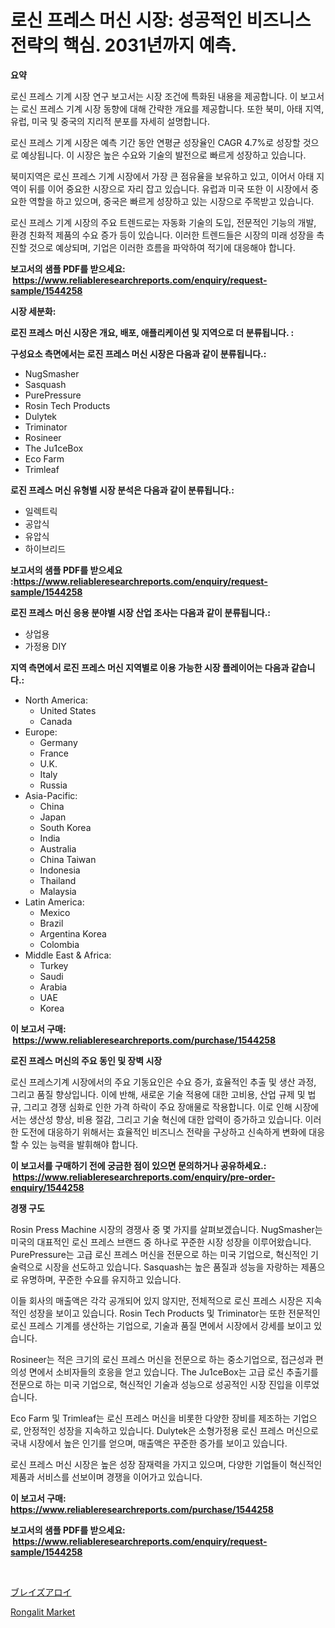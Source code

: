 <p><h1>로신 프레스 머신 시장: 성공적인 비즈니스 전략의 핵심. 2031년까지 예측.</h1></p><p><strong>요약</strong></p>
<p><p>로신 프레스 기계 시장 연구 보고서는 시장 조건에 특화된 내용을 제공합니다. 이 보고서는 로신 프레스 기계 시장 동향에 대해 간략한 개요를 제공합니다. 또한 북미, 아태 지역, 유럽, 미국 및 중국의 지리적 분포를 자세히 설명합니다.</p><p>로신 프레스 기계 시장은 예측 기간 동안 연평균 성장율인 CAGR 4.7%로 성장할 것으로 예상됩니다. 이 시장은 높은 수요와 기술의 발전으로 빠르게 성장하고 있습니다.</p><p>북미지역은 로신 프레스 기계 시장에서 가장 큰 점유율을 보유하고 있고, 이어서 아태 지역이 뒤를 이어 중요한 시장으로 자리 잡고 있습니다. 유럽과 미국 또한 이 시장에서 중요한 역할을 하고 있으며, 중국은 빠르게 성장하고 있는 시장으로 주목받고 있습니다.</p><p>로신 프레스 기계 시장의 주요 트렌드로는 자동화 기술의 도입, 전문적인 기능의 개발, 환경 친화적 제품의 수요 증가 등이 있습니다. 이러한 트렌드들은 시장의 미래 성장을 촉진할 것으로 예상되며, 기업은 이러한 흐름을 파악하여 적기에 대응해야 합니다.</p></p>
<p><strong>보고서의 샘플 PDF를 받으세요: &nbsp;<a href="https://www.reliableresearchreports.com/enquiry/request-sample/1544258">https://www.reliableresearchreports.com/enquiry/request-sample/1544258</a></strong></p>
<p><strong>시장 세분화:</strong></p>
<p><strong> 로진 프레스 머신 시장은 개요, 배포, 애플리케이션 및 지역으로 더 분류됩니다. :</strong></p>
<p><strong>구성요소 측면에서는 로진 프레스 머신 시장은 다음과 같이 분류됩니다.:</strong></p>
<p><ul><li>NugSmasher</li><li>Sasquash</li><li>PurePressure</li><li>Rosin Tech Products</li><li>Dulytek</li><li>Triminator</li><li>Rosineer</li><li>The Ju1ceBox</li><li>Eco Farm</li><li>Trimleaf</li></ul></p>
<p><strong> 로진 프레스 머신 유형별 시장 분석은 다음과 같이 분류됩니다.:</strong></p>
<p><ul><li>일렉트릭</li><li>공압식</li><li>유압식</li><li>하이브리드</li></ul></p>
<p><strong>보고서의 샘플 PDF를 받으세요 :<a href="https://www.reliableresearchreports.com/enquiry/request-sample/1544258">https://www.reliableresearchreports.com/enquiry/request-sample/1544258</a></strong></p>
<p><strong> 로진 프레스 머신 응용 분야별 시장 산업 조사는 다음과 같이 분류됩니다.:</strong></p>
<p><ul><li>상업용</li><li>가정용 DIY</li></ul></p>
<p><strong>지역 측면에서 로진 프레스 머신 지역별로 이용 가능한 시장 플레이어는 다음과 같습니다.:</strong></p>
<p><ul>
    <li>
        North America:
        <ul>
            <li>United States</li>
            <li>Canada</li>
        </ul>
    </li>
    <li>
        Europe:
        <ul>
            <li>Germany</li>
            <li>France</li>
            <li>U.K.</li>
            <li>Italy</li>
            <li>Russia</li>
        </ul>
    </li>
    <li>
        Asia-Pacific:
        <ul>
            <li>China</li>
            <li>Japan</li>
            <li>South Korea</li>
            <li>India</li>
            <li>Australia</li>
            <li>China Taiwan</li>
            <li>Indonesia</li>
            <li>Thailand</li>
            <li>Malaysia</li>
        </ul>
    </li>
    <li>
        Latin America:
        <ul>
            <li>Mexico</li>
            <li>Brazil</li>
            <li>Argentina Korea</li>
            <li>Colombia</li>
        </ul>
    </li>
    <li>
        Middle East & Africa:
        <ul>
            <li>Turkey</li>
            <li>Saudi</li>
            <li>Arabia</li>
            <li>UAE</li>
            <li>Korea</li>
        </ul>
    </li>
    </ul></p>
<p><strong>이 보고서 구매: &nbsp;<a href="https://www.reliableresearchreports.com/purchase/1544258">https://www.reliableresearchreports.com/purchase/1544258</a></strong></p>
<p><strong>로진 프레스 머신의 주요 동인 및 장벽 시장</strong></p>
<p><p>로신 프레스기계 시장에서의 주요 기동요인은 수요 증가, 효율적인 추출 및 생산 과정, 그리고 품질 향상입니다. 이에 반해, 새로운 기술 적용에 대한 고비용, 산업 규제 및 법규, 그리고 경쟁 심화로 인한 가격 하락이 주요 장애물로 작용합니다. 이로 인해 시장에서는 생산성 향상, 비용 절감, 그리고 기술 혁신에 대한 압력이 증가하고 있습니다. 이러한 도전에 대응하기 위해서는 효율적인 비즈니스 전략을 구상하고 신속하게 변화에 대응할 수 있는 능력을 발휘해야 합니다.</p></p>
<p><strong>이 보고서를 구매하기 전에 궁금한 점이 있으면 문의하거나 공유하세요.: &nbsp;<a href="https://www.reliableresearchreports.com/enquiry/pre-order-enquiry/1544258">https://www.reliableresearchreports.com/enquiry/pre-order-enquiry/1544258</a></strong></p>
<p><strong>경쟁 구도</strong></p>
<p><p>Rosin Press Machine 시장의 경쟁사 중 몇 가지를 살펴보겠습니다. NugSmasher는 미국의 대표적인 로신 프레스 브랜드 중 하나로 꾸준한 시장 성장을 이루어왔습니다. PurePressure는 고급 로신 프레스 머신을 전문으로 하는 미국 기업으로, 혁신적인 기술력으로 시장을 선도하고 있습니다. Sasquash는 높은 품질과 성능을 자랑하는 제품으로 유명하며, 꾸준한 수요를 유지하고 있습니다.</p><p>이들 회사의 매출액은 각각 공개되어 있지 않지만, 전체적으로 로신 프레스 시장은 지속적인 성장을 보이고 있습니다. Rosin Tech Products 및 Triminator는 또한 전문적인 로신 프레스 기계를 생산하는 기업으로, 기술과 품질 면에서 시장에서 강세를 보이고 있습니다.</p><p>Rosineer는 적은 크기의 로신 프레스 머신을 전문으로 하는 중소기업으로, 접근성과 편의성 면에서 소비자들의 호응을 얻고 있습니다. The Ju1ceBox는 고급 로신 추출기를 전문으로 하는 미국 기업으로, 혁신적인 기술과 성능으로 성공적인 시장 진입을 이루었습니다.</p><p>Eco Farm 및 Trimleaf는 로신 프레스 머신을 비롯한 다양한 장비를 제조하는 기업으로, 안정적인 성장을 지속하고 있습니다. Dulytek은 소형가정용 로신 프레스 머신으로 국내 시장에서 높은 인기를 얻으며, 매출액은 꾸준한 증가를 보이고 있습니다.</p><p>로신 프레스 머신 시장은 높은 성장 잠재력을 가지고 있으며, 다양한 기업들이 혁신적인 제품과 서비스를 선보이며 경쟁을 이어가고 있습니다.</p></p>
<p><strong>이 보고서 구매: &nbsp; <a href="https://www.reliableresearchreports.com/purchase/1544258">https://www.reliableresearchreports.com/purchase/1544258</a></strong></p>
<p><strong>보고서의 샘플 PDF를 받으세요: &nbsp;<a href="https://www.reliableresearchreports.com/enquiry/request-sample/1544258">https://www.reliableresearchreports.com/enquiry/request-sample/1544258</a></strong><strong></strong></p>
<p>&nbsp;</p>
<p><p><a href="https://medium.com/@jeannesawayn2023/%E3%83%96%E3%83%AC%E3%82%A4%E3%82%BA%E5%90%88%E9%87%91%E5%B8%82%E5%A0%B4%E3%81%AF-%E5%B8%82%E5%A0%B4%E3%82%B7%E3%82%A7%E3%82%A2-%E5%B8%82%E5%A0%B4%E3%83%88%E3%83%AC%E3%83%B3%E3%83%89-%E5%B8%82%E5%A0%B4%E6%88%90%E9%95%B7%E3%81%AB%E9%96%A2%E3%81%99%E3%82%8B%E6%83%85%E5%A0%B1%E3%82%92%E6%8F%90%E4%BE%9B%E3%81%97%E3%81%BE%E3%81%99-06cd8328c3c7">ブレイズアロイ</a></p><p><a href="https://artistic-helicopter-ca9.notion.site/Global-Rongalit-Market-Size-and-Market-Trends-Insights-and-Projections-from-2024-to-2031-7812089e3a44481e91b50873759e33dd">Rongalit Market</a></p></p>